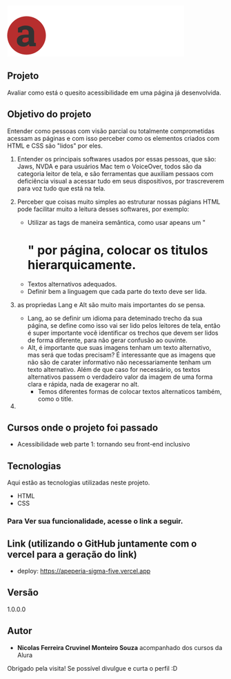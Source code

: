 <img src="https://github.com/NicolasFCruvinel/Trilha_Full_Stack/blob/main/Front-End/3.Acessibilidade%20web/Apeperia/img/logo-apeperia.svg" width=""/>

## Projeto

Avaliar como está o quesito acessibilidade em uma página já desenvolvida.

## Objetivo do projeto

Entender como pessoas com visão parcial ou totalmente comprometidas acessam as páginas e com isso perceber como os elementos criados com HTML e CSS são "lidos" por eles.
 1. Entender os principais softwares usados por essas pessoas, que são: Jaws, NVDA e para usuários Mac tem o VoiceOver, todos são da categoria leitor de tela, e são ferramentas que auxiliam pessaos com deficiência visual a acessar tudo em seus dispositivos, por trascreverem para voz tudo que está na tela.
 
 
 2. Perceber que coisas muito simples ao estruturar nossas págians HTML pode facilitar muito a leitura desses softwares, por exemplo:
    * Utilizar as tags de maneira semântica, como usar apeans um "<h1>" por página, colocar os titulos hierarquicamente.
    * Textos alternativos adequados.
    * Definir bem a linguagem que cada parte do texto deve ser lida.
   
 3. as propriedas Lang e Alt são muito mais importantes do se pensa.
    * Lang, ao se definir um idioma para deteminado trecho da sua página, se define como isso vai ser lido pelos leitores de tela, então é super importante você identificar os trechos que devem ser lidos de forma diferente, para não gerar confusão ao ouvinte.
    * Alt, é importante que suas imagens tenham um texto alternativo, mas será que todas precisam? É interessante que as imagens que não são de carater informativo não necessariamente tenham um texto alternativo. Além de que caso for necessário, os textos alternativos passem o verdadeiro valor da imagem de uma forma clara e rápida, nada de exagerar no alt.
        * Temos diferentes formas de colocar textos alternaticos também, como o title.
        
 4. 

## Cursos onde o projeto foi passado

* Acessibilidade web parte 1: tornando seu front-end inclusivo

## Tecnologias

Aqui estão as tecnologias utilizadas neste projeto.

* HTML
* CSS


### Para Ver sua funcionalidade, acesse o link a seguir.

## Link (utilizando o GitHub juntamente com o vercel para a geração do link)
  - deploy: https://apeperia-sigma-five.vercel.app


  ## Versão

  1.0.0.0


  ## Autor

  * **Nicolas Ferreira Cruvinel Monteiro Souza** acompanhado dos cursos da Alura 

 Obrigado pela visita! Se possível divulgue e curta o perfil :D

